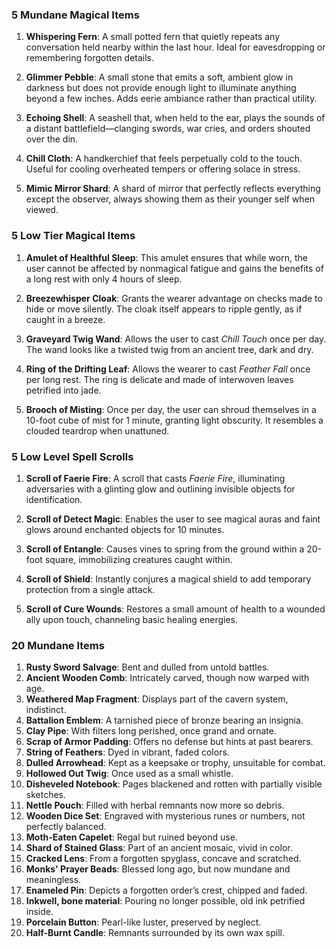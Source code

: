 ### 5 Mundane Magical Items
1. **Whispering Fern**: A small potted fern that quietly repeats any conversation held nearby within the last hour. Ideal for eavesdropping or remembering forgotten details.

2. **Glimmer Pebble**: A small stone that emits a soft, ambient glow in darkness but does not provide enough light to illuminate anything beyond a few inches. Adds eerie ambiance rather than practical utility.

3. **Echoing Shell**: A seashell that, when held to the ear, plays the sounds of a distant battlefield—clanging swords, war cries, and orders shouted over the din.

4. **Chill Cloth**: A handkerchief that feels perpetually cold to the touch. Useful for cooling overheated tempers or offering solace in stress.

5. **Mimic Mirror Shard**: A shard of mirror that perfectly reflects everything except the observer, always showing them as their younger self when viewed.


### 5 Low Tier Magical Items
1. **Amulet of Healthful Sleep**: This amulet ensures that while worn, the user cannot be affected by nonmagical fatigue and gains the benefits of a long rest with only 4 hours of sleep.

2. **Breezewhisper Cloak**: Grants the wearer advantage on checks made to hide or move silently. The cloak itself appears to ripple gently, as if caught in a breeze.

3. **Graveyard Twig Wand**: Allows the user to cast *Chill Touch* once per day. The wand looks like a twisted twig from an ancient tree, dark and dry.

4. **Ring of the Drifting Leaf**: Allows the wearer to cast *Feather Fall* once per long rest. The ring is delicate and made of interwoven leaves petrified into jade.

5. **Brooch of Misting**: Once per day, the user can shroud themselves in a 10-foot cube of mist for 1 minute, granting light obscurity. It resembles a clouded teardrop when unattuned.

### 5 Low Level Spell Scrolls
1. **Scroll of Faerie Fire**: A scroll that casts *Faerie Fire*, illuminating adversaries with a glinting glow and outlining invisible objects for identification.

2. **Scroll of Detect Magic**: Enables the user to see magical auras and faint glows around enchanted objects for 10 minutes.

3. **Scroll of Entangle**: Causes vines to spring from the ground within a 20-foot square, immobilizing creatures caught within.

4. **Scroll of Shield**: Instantly conjures a magical shield to add temporary protection from a single attack.

5. **Scroll of Cure Wounds**: Restores a small amount of health to a wounded ally upon touch, channeling basic healing energies.

### 20 Mundane Items
1. **Rusty Sword Salvage**: Bent and dulled from untold battles.
2. **Ancient Wooden Comb**: Intricately carved, though now warped with age.
3. **Weathered Map Fragment**: Displays part of the cavern system, indistinct.
4. **Battalion Emblem**: A tarnished piece of bronze bearing an insignia.
5. **Clay Pipe**: With filters long perished, once grand and ornate.
6. **Scrap of Armor Padding**: Offers no defense but hints at past bearers.
7. **String of Feathers**: Dyed in vibrant, faded colors.
8. **Dulled Arrowhead**: Kept as a keepsake or trophy, unsuitable for combat.
9. **Hollowed Out Twig**: Once used as a small whistle.
10. **Disheveled Notebook**: Pages blackened and rotten with partially visible sketches.
11. **Nettle Pouch**: Filled with herbal remnants now more so debris.
12. **Wooden Dice Set**: Engraved with mysterious runes or numbers, not perfectly balanced.
13. **Moth-Eaten Capelet**: Regal but ruined beyond use.
14. **Shard of Stained Glass**: Part of an ancient mosaic, vivid in color.
15. **Cracked Lens**: From a forgotten spyglass, concave and scratched.
16. **Monks' Prayer Beads**: Blessed long ago, but now mundane and meaningless.
17. **Enameled Pin**: Depicts a forgotten order’s crest, chipped and faded.
18. **Inkwell, bone material**: Pouring no longer possible, old ink petrified inside.
19. **Porcelain Button**: Pearl-like luster, preserved by neglect.
20. **Half-Burnt Candle**: Remnants surrounded by its own wax spill.
